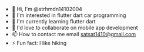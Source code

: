 - 👋 Hi, I'm @strhmdn14102004
- 👀 I'm interested in flutter dart car programming
- 🌱 I'm currently learning flutter dart
- 💞️ I'd love to collaborate on mobile app development
- 📫 How to contact me email satsat1410@gmail.com
- ⚡ Fun fact: I like hiking

<!---
strhmdn14102004/strhmdn14102004 is a ✨ special ✨ repository because `README.md` (this file) appears on your GitHub profile.
You can click the Preview link to see your changes.
--->
